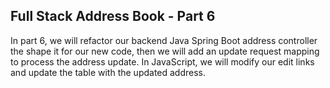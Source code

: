 ## Full Stack Address Book - Part 6

In part 6, we will refactor our backend Java Spring Boot address controller the shape it for our new code, then we will add an update request mapping to process the address update. In JavaScript, we will modify our edit links and update the table with the updated address.
